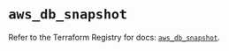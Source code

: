 # `aws_db_snapshot`

Refer to the Terraform Registry for docs: [`aws_db_snapshot`](https://registry.terraform.io/providers/hashicorp/aws/6.8.0/docs/resources/db_snapshot).
